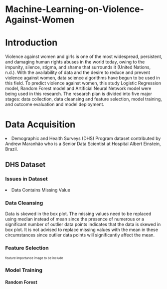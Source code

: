 # Machine-Learning-on-Violence-Against-Women
<h1>Introduction</h1>
<p>Violence against women and girls is one of the most widespread, persistent, and damaging human rights abuses in the world today, owing to the impunity, silence, 
  stigma, and shame that surrounds it (United Nations, n.d.). With the availability of data and the desire to reduce and prevent violence against women, data 
  science algorithms have begun to be used in this field. To predict violence against women, this study Logistic Regression model, Random Forest model and Artificial 
  Neural Network model were being used in this research. The research plan is divided into five major stages: data collection, data cleansing and feature selection, 
model training, and outcome evaluation and model deployment.</p>

<h1>Data Acquisition</h1>
<li> Demographic and Health Surveys (DHS) Program dataset contributed by Andrew Maranhão who is a Senior Data Scientist at Hospital Albert Einstein, Brazil. </li> 

  <h2>DHS Dataset</h2>
  
  <h3>Issues in Dataset</h3>
<li>Data Contains Missing Value</li>

<h3>Data Cleansing</h3>
<p>Data is skewed in the box plot. The missing values need to be replaced using median instead of mean since the presence of numerous or a significant number of outlier data points indicates that the data is skewed in box plot. It is not advised to replace missing values with the mean in these circumstances since outlier data points will significantly affect the mean.</p>

<h3>Feature Selection</h3>
<p style="font-size:10">feature importance image to be include</p>

<h3>Model Training</h3>
<h4>Random Forest</h4>

